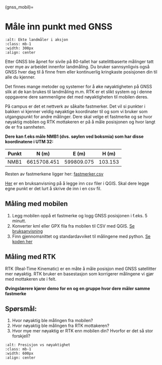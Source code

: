 (gnss_mobil)=
# Måle inn punkt med GNSS

```{image} ../bilder/rtk.jpg
:alt: Ekte landmåler i aksjon
:class: mb-1
:width: 300px
:align: center
```

Etter GNSS ble åpnet for sivile på 80-tallet har satelittbaserte målinger tatt over mye av arbeidet innenfor landmåling. Du bruker sannsynligvis også GNSS hver dag til å finne frem eller kontinuerlig kringkaste posisjonen din til alle du kjenner.

Det finnes mange metoder og systemer for å øke nøyaktigheten på GNSS slik at de kan brukes til landmåling m.m. 
RTK er et slikt system og i denne oppgavene dere sammenligne det med nøyaktigheten til mobilen deres.

På campus er det et nettverk av såkalte fastmerker. Det vil si punkter i bakken vi kjenner veldig nøyaktige koordinater til og som vi bruker som utgangspunkt for andre målinger.
Dere skal velge et fastmerke og se hvor nøyaktig mobilen og RTK mottakeren er på å måle posisjonen og hvor langt de er fra sannheten. 

**Dere kan f.eks måle NMB1 (dvs. søylen ved boksmia) som har disse koordinatene i UTM 32:**

| Punkt | N (m) | E (m) | H (m) |
|---|---|---|---|
| NMB1 | 6615708.451 | 599809.075 | 103.153 |

Resten av fastmerkene ligger her: [fastmerker.csv](/ressurser/fastmerker.csv)

[Her](/bruksanvisninger/qgis_csv_import.md) er en bruksanvisning på å legge inn csv filer i QGIS. Skal dere legge egne punkt er det lurt å skrive de inn i en csv fil.

## Måling med mobilen
1. Legg mobilen oppå et fastmerke og logg GNSS posisjonen i f.eks. 5 minutt.
2. Konverter kml eller GPX fila fra mobilen til CSV med QGIS. [Se bruksanvisning](/bruksanvisninger/qgis_csv_eksport.md)
2. Finn gjennomsnittet og standardavviket til målingene med python. [Se koden her](python_gjennomsnitt)

## Måling med RTK
RTK (Real-Time Kinematic) er en måte å måle posisjon med GNSS satellitter mer nøyaktig. RTK bruker en basestasjon som korrigerer målingene vi gjør med mottakeren ute i felt.

**Øvingslærere kjører demo for en og en gruppe hvor dere måler samme fastmerke**

## Spørsmål:
1. Hvor nøyaktig ble målingen fra mobilen?
1. Hvor nøyaktig ble målingen fra RTK mottakeren?
1. Hvor mye mer nøyaktig er RTK enn mobilen din? Hvorfor er det så stor forskjell?

```{image} ../bilder/presisjon_vs_noyaktighet.png
:alt: Presisjon vs nøyaktighet
:class: mb-1
:width: 600px
:align: center
```